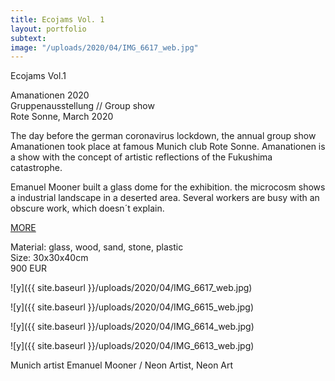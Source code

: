 ```yaml
---
title: Ecojams Vol. 1
layout: portfolio
subtext: 
image: "/uploads/2020/04/IMG_6617_web.jpg"
---
```


Ecojams Vol.1

Amanationen 2020  
Gruppenausstellung // Group show  
Rote Sonne, March 2020

The day before the german coronavirus lockdown, the annual group show Amanationen took place at famous Munich club Rote Sonne. Amanationen is a show with the concept of artistic reflections of the Fukushima catastrophe.

Emanuel Mooner built a glass dome for the exhibition. the microcosm shows a industrial landscape in a deserted area. Several workers are busy with an obscure work, which doesn´t explain.

[MORE](https://www.rote-sonne.com/event/amanationen-performative-installation/)

Material: glass, wood, sand, stone, plastic  
Size: 30x30x40cm  
900 EUR

![y]({{ site.baseurl }}/uploads/2020/04/IMG_6617_web.jpg)

![y]({{ site.baseurl }}/uploads/2020/04/IMG_6615_web.jpg)

![y]({{ site.baseurl }}/uploads/2020/04/IMG_6614_web.jpg)

![y]({{ site.baseurl }}/uploads/2020/04/IMG_6613_web.jpg)

Munich artist Emanuel Mooner / Neon Artist, Neon Art